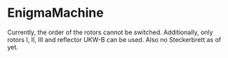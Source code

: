 # EnigmaMachine
Currently, the order of the rotors cannot be switched. Additionally, only rotors I, II, III and reflector UKW-B can be used. Also no Steckerbrett as of yet.
